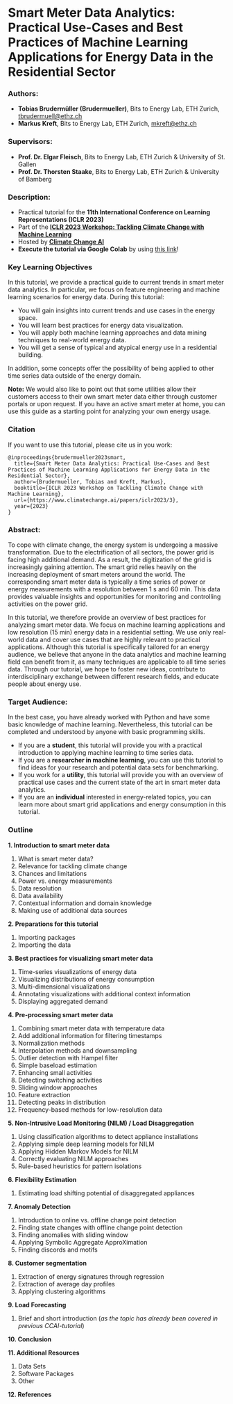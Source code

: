 # Smart Meter Data Analytics: Practical Use-Cases and Best Practices of Machine Learning Applications for Energy Data in the Residential Sector

### **Authors:**
- **Tobias Brudermüller (Brudermueller)**, Bits to Energy Lab, ETH Zurich, tbrudermuell@ethz.ch
- **Markus Kreft**, Bits to Energy Lab, ETH Zurich, mkreft@ethz.ch

### **Supervisors:**
- **Prof. Dr. Elgar Fleisch**, Bits to Energy Lab, ETH Zurich & University of St. Gallen
- **Prof. Dr. Thorsten Staake**, Bits to Energy Lab, ETH Zurich & University of Bamberg

### **Description:**
- Practical tutorial for the **11th International Conference on Learning Representations (ICLR 2023)**
- Part of the [**ICLR 2023 Workshop: Tackling Climate Change with Machine Learning**](https://www.climatechange.ai/events/iclr2023)
- Hosted by [**Climate Change AI**](https://www.climatechange.ai/)
- **Execute the tutorial via Google Colab** by using [this link](https://colab.research.google.com/github/bitstoenergy/iclr-tutorial/blob/main/SmartMeterDataAnalytics_Tutorial.ipynb)!

### **Key Learning Objectives**
In this tutorial, we provide a practical guide to current trends in smart meter data analytics. In particular, we focus on feature engineering and machine learning scenarios for energy data. During this tutorial:

- You will gain insights into current trends and use cases in the energy space. 
- You will learn best practices for energy data visualization. 
- You will apply both machine learning approaches and data mining techniques to real-world energy data.
- You will get a sense of typical and atypical energy use in a residential building.

In addition, some concepts offer the possibility of being applied to other time series data outside of the energy domain. 

**Note:** We would also like to point out that some utilities allow their customers access to their own smart meter data either through customer portals or upon request. If you have an active smart meter at home, you can use this guide as a starting point for analyzing your own energy usage.

### **Citation**
If you want to use this tutorial, please cite us in you work: 
```
@inproceedings{brudermueller2023smart,
  title={Smart Meter Data Analytics: Practical Use-Cases and Best Practices of Machine Learning Applications for Energy Data in the Residential Sector},
  author={Brudermueller, Tobias and Kreft, Markus},
  booktitle={ICLR 2023 Workshop on Tackling Climate Change with Machine Learning},
  url={https://www.climatechange.ai/papers/iclr2023/3},
  year={2023}
}
```

### **Abstract:** 
To cope with climate change, the energy system is undergoing a massive transformation. Due to the electrification of all sectors, the power grid is facing high additional demand. As a result, the digitization of the grid is increasingly gaining attention. The smart grid relies heavily on the increasing deployment of smart meters around the world. The corresponding smart meter data is typically a time series of power or energy measurements with a resolution between 1 s and 60 min. This data provides valuable insights and opportunities for monitoring and controlling activities on the power grid. 

In this tutorial, we therefore provide an overview of best practices for analyzing smart meter data. We focus on machine learning applications and low resolution (15 min) energy data in a residential setting. We use only real-world data and cover use cases that are highly relevant to practical applications. Although this tutorial is specifically tailored for an energy audience, we believe that anyone in the data analytics and machine learning field can benefit from it, as many techniques are applicable to all time series data. Through our tutorial, we hope to foster new ideas, contribute to interdisciplinary exchange between different research fields, and educate people about energy use.

### **Target Audience:** 
In the best case, you have already worked with Python and have some basic knowledge of machine learning. Nevertheless, this tutorial can be completed and understood by anyone with basic programming skills. 

- If you are a **student**, this tutorial will provide you with a practical introduction to applying machine learning to time series data. 
- If you are a **researcher in machine learning**, you can use this tutorial to find ideas for your research and potential data sets for benchmarking. 
- If you work for a **utility**, this tutorial will provide you with an overview of practical use cases and the current state of the art in smart meter data analytics.
- If you are an **individual** interested in energy-related topics, you can learn more about smart grid applications and energy consumption in this tutorial.

### **Outline**

**1. Introduction to smart meter data**
  1. What is smart meter data?
  2. Relevance for tackling climate change
  3. Chances and limitations
  4. Power vs. energy measurements
  5. Data resolution
  6. Data availability
  7. Contextual information and domain knowledge
  7. Making use of additional data sources

**2. Preparations for this tutorial**
  1. Importing packages
  2. Importing the data

**3. Best practices for visualizing smart meter data**
  1. Time-series visualizations of energy data
  2. Visualizing distributions of energy consumption
  3. Multi-dimensional visualizations
  4. Annotating visualizations with additional context information
  5. Displaying aggregated demand

**4. Pre-processing smart meter data**
  1. Combining smart meter data with temperature data
  2. Add additional information for filtering timestamps
  3. Normalization methods
  4. Interpolation methods and downsampling
  5. Outlier detection with Hampel filter
  6. Simple baseload estimation
  7. Enhancing small activities
  8. Detecting switching activities
  9. Sliding window approaches
  10. Feature extraction
  11. Detecting peaks in distribution
  12. Frequency-based methods for low-resolution data

**5. Non-Intrusive Load Monitoring (NILM) / Load Disaggregation**
  1. Using classification algorithms to detect appliance installations
  2. Applying simple deep learning models for NILM
  3. Applying Hidden Markov Models for NILM
  4. Correctly evaluating NILM approaches
  5. Rule-based heuristics for pattern isolations


**6. Flexibility Estimation**
  1. Estimating load shifting potential of disaggregated appliances

**7. Anomaly Detection**
  1. Introduction to online vs. offline change point detection
  2. Finding state changes with offline change point detection
  3. Finding anomalies with sliding window
  4. Applying Symbolic Aggregate ApproXimation
  5. Finding discords and motifs

**8. Customer segmentation**
  1. Extraction of energy signatures through regression
  2. Extraction of average day profiles
  3. Applying clustering algorithms

**9. Load Forecasting**
  1. Brief and short introduction (*as the topic has already been covered in previous CCAI-tutorial*)

**10. Conclusion**

**11. Additional Resources**
  1. Data Sets
  2. Software Packages
  3. Other

**12. References**
